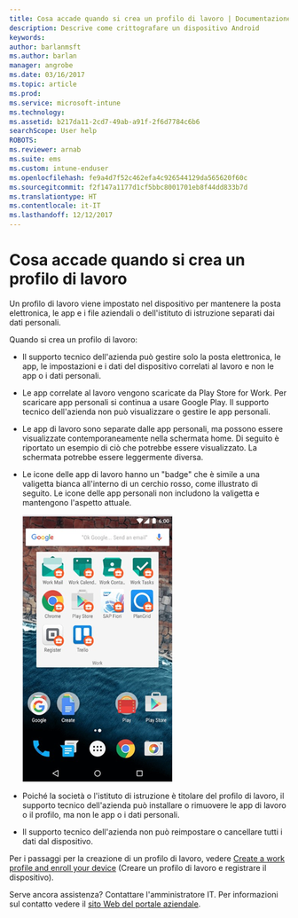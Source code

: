 ```yaml
---
title: Cosa accade quando si crea un profilo di lavoro | Documentazione Microsoft
description: Descrive come crittografare un dispositivo Android
keywords: 
author: barlanmsft
ms.author: barlan
manager: angrobe
ms.date: 03/16/2017
ms.topic: article
ms.prod: 
ms.service: microsoft-intune
ms.technology: 
ms.assetid: b217da11-2cd7-49ab-a91f-2f6d7784c6b6
searchScope: User help
ROBOTS: 
ms.reviewer: arnab
ms.suite: ems
ms.custom: intune-enduser
ms.openlocfilehash: fe9a4d7f52c462efa4c926544129da565620f60c
ms.sourcegitcommit: f2f147a1177d1cf5bbc8001701eb8f44dd833b7d
ms.translationtype: HT
ms.contentlocale: it-IT
ms.lasthandoff: 12/12/2017
---
```

# <a name="what-happens-when-you-create-a-work-profile"></a>Cosa accade quando si crea un profilo di lavoro

Un profilo di lavoro viene impostato nel dispositivo per mantenere la posta elettronica, le app e i file aziendali o dell'istituto di istruzione separati dai dati personali.

Quando si crea un profilo di lavoro:

- Il supporto tecnico dell'azienda può gestire solo la posta elettronica, le app, le impostazioni e i dati del dispositivo correlati al lavoro e non le app o i dati personali.

- Le app correlate al lavoro vengono scaricate da Play Store for Work. Per scaricare app personali si continua a usare Google Play. Il supporto tecnico dell'azienda non può visualizzare o gestire le app personali.

- Le app di lavoro sono separate dalle app personali, ma possono essere visualizzate contemporaneamente nella schermata home. Di seguito è riportato un esempio di ciò che potrebbe essere visualizzato. La schermata potrebbe essere leggermente diversa.

- Le icone delle app di lavoro hanno un "badge" che è simile a una valigetta bianca all'interno di un cerchio rosso, come illustrato di seguito. Le icone delle app personali non includono la valigetta e mantengono l'aspetto attuale.

    ![Play Store for Work per Android](./media/afw-google-play-store-for-work.png)

- Poiché la società o l'istituto di istruzione è titolare del profilo di lavoro, il supporto tecnico dell'azienda può installare o rimuovere le app di lavoro o il profilo, ma non le app o i dati personali.
- Il supporto tecnico dell'azienda non può reimpostare o cancellare tutti i dati dal dispositivo.

Per i passaggi per la creazione di un profilo di lavoro, vedere [Create a work profile and enroll your device](create-a-work-profile-and-enroll-your-device-in-intune-android.md) (Creare un profilo di lavoro e registrare il dispositivo).

Serve ancora assistenza? Contattare l'amministratore IT. Per informazioni sul contatto vedere il [sito Web del portale aziendale](https://portal.manage.microsoft.com#HelpDeskDialog).
